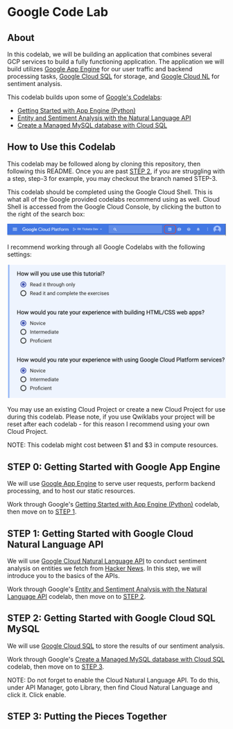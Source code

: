 Google Code Lab
===============

## About

In this codelab, we will be building an application that combines several GCP
services to build a fully functioning application. The application we will
build utilizes [Google App Engine][GAE] for our user traffic and backend
processing tasks, [Google Cloud SQL][CSQL] for storage, and [Google Cloud
NL][CNL] for sentiment analysis.

This codelab builds upon some of [Google's Codelabs][GCL]:

- [Getting Started with App Engine (Python)][GCL.GAE]
- [Entity and Sentiment Analysis with the Natural Language API][GCL.NL]
- [Create a Managed MySQL database with Cloud SQL][GCL.SQL]


## How to Use this Codelab

This codelab may be followed along by cloning this repository, then following
this README. Once you are past [STEP
2](#step-2-getting-started-with-google-cloud-sql-mysql), if you are struggling
with a step, step-3 for example, you may checkout the branch named STEP-3.

This codelab should be completed using the Google Cloud Shell. This is what all
of the Google provided codelabs recommend using as well. Cloud Shell is
accessed from the Google Cloud Console, by clicking the button to the right of
the search box:

![Activate Google Cloud Shell](./docs/img/ActiveGoogleCloudShell.png)

I recommend working through all Google Codelabs with the following settings:

![Google Codelab Settings](./docs/img/CodelabSettings.png)

You may use an existing Cloud Project or create a new Cloud Project for use
during this codelab. Please note, if you use Qwiklabs your project will be
reset after each codelab - for this reason I recommend using your own Cloud
Project.

NOTE: This codelab might cost between $1 and $3 in compute resources.


## STEP 0: Getting Started with Google App Engine

We will use [Google App Engine][GAE] to serve user requests, perform backend
processing, and to host our static resources.

Work through Google's [Getting Started with App Engine (Python)][GCL.GAE]
codelab, then move on to [STEP 1](#step-1-getting-started-with-google-cloud-natural-language-api).


## STEP 1: Getting Started with Google Cloud Natural Language API

We will use [Google Cloud Natural Language API][CNL] to conduct sentiment
analysis on entities we fetch from [Hacker News][HN]. In this step, we will
introduce you to the basics of the APIs.

Work through Google's [Entity and Sentiment Analysis with the Natural Language
API][GCL.NL] codelab, then move on to [STEP 2](#step-2-getting-started-with-google-cloud-sql-mysql).


## STEP 2: Getting Started with Google Cloud SQL MySQL

We will use [Google Cloud SQL][CSQL] to store the results of our sentiment
analysis.

Work through Google's [Create a Managed MySQL database with Cloud SQL][GCL.SQL]
codelab, then move on to [STEP 3](#step-3-putting-the-pieces-together).

NOTE: Do not forget to enable the Cloud Natural Language API. To do this, under
API Manager, goto Library, then find Cloud Natural Language and click it. Click
enable.

## STEP 3: Putting the Pieces Together



[GAE]: https://cloud.google.com/appengine/
[CSQL]: https://cloud.google.com/sql/docs/mysql/
[CNL]: https://cloud.google.com/natural-language/
[GCL]: https://codelabs.developers.google.com/cloud?cat=Cloud
[GCL.GAE]: https://codelabs.developers.google.com/codelabs/cloud-app-engine-python/index.html
[GCL.NL]: https://codelabs.developers.google.com/codelabs/cloud-nl-intro/index.html
[GCL.SQL]: https://codelabs.developers.google.com/codelabs/cloud-create-cloud-sql-db/index.html
[HN]: https://news.ycombinator.com/

